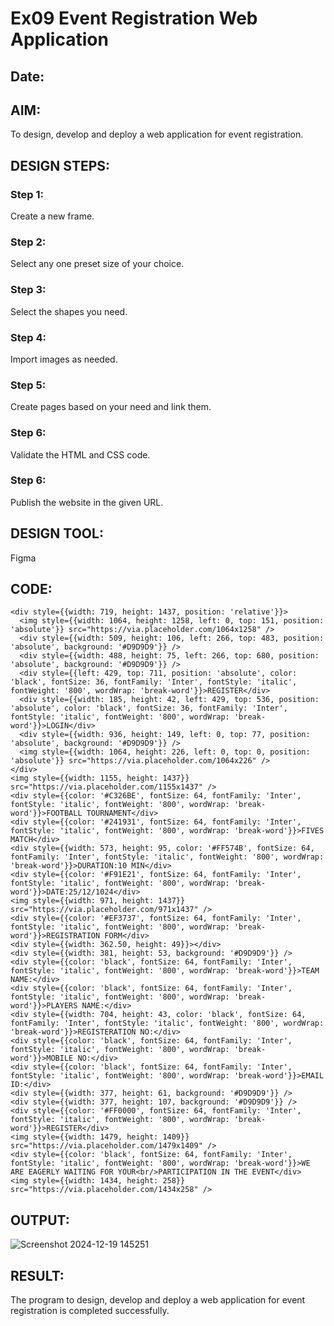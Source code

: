 # Ex09 Event Registration Web Application
## Date:

## AIM:
To design, develop and deploy a web application for event registration.

## DESIGN STEPS:

### Step 1:
Create a new frame.

### Step 2:
Select any one preset size of your choice.

### Step 3:
Select the shapes you need.

### Step 4:
Import images as needed.

### Step 5:
Create pages based on your need and link them.

### Step 6:

Validate the HTML and CSS code.

### Step 6:

Publish the website in the given URL.

## DESIGN TOOL:
Figma

## CODE:
```
<div style={{width: 719, height: 1437, position: 'relative'}}>
  <img style={{width: 1064, height: 1258, left: 0, top: 151, position: 'absolute'}} src="https://via.placeholder.com/1064x1258" />
  <div style={{width: 509, height: 106, left: 266, top: 483, position: 'absolute', background: '#D9D9D9'}} />
  <div style={{width: 488, height: 75, left: 266, top: 680, position: 'absolute', background: '#D9D9D9'}} />
  <div style={{left: 429, top: 711, position: 'absolute', color: 'black', fontSize: 36, fontFamily: 'Inter', fontStyle: 'italic', fontWeight: '800', wordWrap: 'break-word'}}>REGISTER</div>
  <div style={{width: 185, height: 42, left: 429, top: 536, position: 'absolute', color: 'black', fontSize: 36, fontFamily: 'Inter', fontStyle: 'italic', fontWeight: '800', wordWrap: 'break-word'}}>LOGIN</div>
  <div style={{width: 936, height: 149, left: 0, top: 77, position: 'absolute', background: '#D9D9D9'}} />
  <img style={{width: 1064, height: 226, left: 0, top: 0, position: 'absolute'}} src="https://via.placeholder.com/1064x226" />
</div>
<img style={{width: 1155, height: 1437}} src="https://via.placeholder.com/1155x1437" />
<div style={{color: '#C326BE', fontSize: 64, fontFamily: 'Inter', fontStyle: 'italic', fontWeight: '800', wordWrap: 'break-word'}}>FOOTBALL TOURNAMENT</div>
<div style={{color: '#241931', fontSize: 64, fontFamily: 'Inter', fontStyle: 'italic', fontWeight: '800', wordWrap: 'break-word'}}>FIVES MATCH</div>
<div style={{width: 573, height: 95, color: '#FF574B', fontSize: 64, fontFamily: 'Inter', fontStyle: 'italic', fontWeight: '800', wordWrap: 'break-word'}}>DURATION:10 MIN</div>
<div style={{color: '#F91E21', fontSize: 64, fontFamily: 'Inter', fontStyle: 'italic', fontWeight: '800', wordWrap: 'break-word'}}>DATE:25/12/1024</div>
<img style={{width: 971, height: 1437}} src="https://via.placeholder.com/971x1437" />
<div style={{color: '#EF3737', fontSize: 64, fontFamily: 'Inter', fontStyle: 'italic', fontWeight: '800', wordWrap: 'break-word'}}>REGISTRATION FORM</div>
<div style={{width: 362.50, height: 49}}></div>
<div style={{width: 381, height: 53, background: '#D9D9D9'}} />
<div style={{color: 'black', fontSize: 64, fontFamily: 'Inter', fontStyle: 'italic', fontWeight: '800', wordWrap: 'break-word'}}>TEAM NAME:</div>
<div style={{color: 'black', fontSize: 64, fontFamily: 'Inter', fontStyle: 'italic', fontWeight: '800', wordWrap: 'break-word'}}>PLAYERS NAME:</div>
<div style={{width: 704, height: 43, color: 'black', fontSize: 64, fontFamily: 'Inter', fontStyle: 'italic', fontWeight: '800', wordWrap: 'break-word'}}>REGISTERATION NO:</div>
<div style={{color: 'black', fontSize: 64, fontFamily: 'Inter', fontStyle: 'italic', fontWeight: '800', wordWrap: 'break-word'}}>MOBILE NO:</div>
<div style={{color: 'black', fontSize: 64, fontFamily: 'Inter', fontStyle: 'italic', fontWeight: '800', wordWrap: 'break-word'}}>EMAIL ID:</div>
<div style={{width: 377, height: 61, background: '#D9D9D9'}} />
<div style={{width: 377, height: 107, background: '#D9D9D9'}} />
<div style={{color: '#FF0000', fontSize: 64, fontFamily: 'Inter', fontStyle: 'italic', fontWeight: '800', wordWrap: 'break-word'}}>REGISTER</div>
<img style={{width: 1479, height: 1409}} src="https://via.placeholder.com/1479x1409" />
<div style={{color: 'black', fontSize: 64, fontFamily: 'Inter', fontStyle: 'italic', fontWeight: '800', wordWrap: 'break-word'}}>WE ARE EAGERLY WAITING FOR YOUR<br/>PARTICIPATION IN THE EVENT</div>
<img style={{width: 1434, height: 258}} src="https://via.placeholder.com/1434x258" />
```
## OUTPUT:
![Screenshot 2024-12-19 145251](https://github.com/user-attachments/assets/40d29ab4-6b6a-4b61-8c83-d76ff546ddac)



## RESULT:
The program to design, develop and deploy a web application for event registration is completed successfully.
